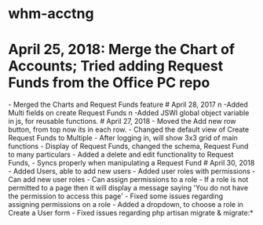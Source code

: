 # whm-acctng
# April 25, 2018: Merge the Chart of Accounts; Tried adding Request Funds from the Office PC repo
-   M e r g e d   t h e   C h a r t s   a n d   R e q u e s t   F u n d s   f e a t u r e  
 #   A p r i l   2 8 ,   2 0 1 7   \ n   - A d d e d   M u l t i   f i e l d s   o n   c r e a t e   R e q u e s t   F u n d s   \ n   - A d d e d   J S W I   g l o b a l   o b j e c t   v a r i a b l e   i n   j s ,   f o r   r e u s a b l e   f u n c t i o n s .  
 
 #   A p r i l   2 7 ,   2 0 1 8 
 -   M o v e d   t h e   A d d   n e w   r o w   b u t t o n ,   f r o m   t o p   n o w   i t s   i n   e a c h   r o w . 
 -   C h a n g e d   t h e   d e f a u l t   v i e w   o f   C r e a t e   R e q u e s t   F u n d s   t o   M u l t i p l e 
 -   A f t e r   l o g g i n g   i n ,   w i l l   s h o w   3 x 3   g r i d   o f   m a i n   f u n c t i o n s 
 -   D i s p l a y   o f   R e q u e s t   F u n d s ,   c h a n g e d   t h e   s c h e m a ,   R e q u e s t   F u n d   t o   m a n y   p a r t i c u l a r s 
  
 -   A d d e d   a   d e l e t e   a n d   e d i t   f u n c t i o n a l i t y   t o   R e q u e s t   F u n d s , 
 -   S y n c s   p r o p e r l y   w h e n   m a n i p u l a t i n g   a   R e q u e s t   F u n d 
  
 #   A p r i l   3 0 ,   2 0 1 8 
 -   A d d e d   U s e r s ,   a b l e   t o   a d d   n e w   u s e r s 
 -   A d d e d   u s e r   r o l e s   w i t h   p e r m i s s i o n s 
 -   C a n   a d d   n e w   u s e r   r o l e s 
 -   C a n   a s s i g n   p e r m i s s i o n s   t o   a   r o l e 
 -   I f   a   r o l e   i s   n o t   p e r m i t t e d   t o   a   p a g e   t h e n   i t   w i l l   d i s p l a y   a   m e s s a g e   s a y i n g   ' Y o u   d o   n o t   h a v e   t h e   p e r m i s s i o n   t o   a c c e s s   t h i s   p a g e ' 
  
 -   F i x e d   s o m e   i s s u e s   r e g a r d i n g   a s s i g n i n g   p e r m i s s i o n s   o n   a   r o l e 
 -   A d d e d   a   d r o p d o w n ,   t o   c h o o s e   a   r o l e   i n   C r e a t e   a   U s e r   f o r m 
 -   F i x e d   i s s u e s   r e g a r d i n g   p h p   a r t i s a n   m i g r a t e   &   m i g r a t e : * 
  
 